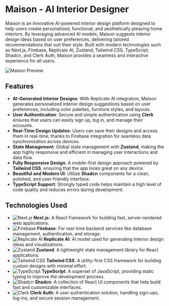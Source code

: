  # Maison - AI Interior Designer

Maison is an innovative AI-powered interior design platform designed to help users create personalized, functional, and aesthetically pleasing home interiors. By leveraging advanced AI models, Maison suggests interior design ideas based on user preferences, delivering tailored recommendations that suit their style. Built with modern technologies such as Next.js, Firebase, Replicate AI, Zustand, Tailwind CSS, TypeScript, Shadcn, and Clerk Auth, Maison provides a seamless and interactive experience for all users.

![Maison Preview]("./public/Maison.jpg")

## Features

- **AI-Generated Interior Designs**: With Replicate AI integration, Maison generates personalized interior design suggestions based on user preferences, including color palettes, furniture styles, and layouts.
- **User Authentication**: Secure and simple authentication using **Clerk** ensures that users can easily sign up, log in, and manage their accounts.
- **Real-Time Design Updates**: Users can save their designs and access them in real-time, thanks to Firebase integration for seamless data synchronization across devices.
- **State Management**: Global state management with **Zustand**, making the app highly responsive and efficient in managing user interactions and data flow.
- **Fully Responsive Design**: A mobile-first design approach powered by **Tailwind CSS**, ensuring that the app looks great on any device.
- **Beautiful and Modern UI**: Utilize **Shadcn** components for a clean, polished, and user-friendly interface.
- **TypeScript Support**: Strongly typed code helps maintain a high level of code quality and reduces errors during development.

## Technologies Used

- ![Next.js](https://img.shields.io/badge/Next.js-000000?style=flat&logo=nextdotjs&logoColor=white) **Next.js**: A React framework for building fast, server-rendered web applications.
- ![Firebase](https://img.shields.io/badge/Firebase-FFCA28?style=flat&logo=firebase&logoColor=white) **Firebase**: For real-time backend services like database management, authentication, and storage.
- ![Replicate AI](https://img.shields.io/badge/Replicate-000000?style=flat&logo=replicate&logoColor=white) **Replicate AI**: AI model used for generating interior design ideas and visualizations.
- ![Zustand](https://img.shields.io/badge/Zustand-000000?style=flat&logo=zustand&logoColor=white) **Zustand**: A lightweight state management library for React applications.
- ![Tailwind CSS](https://img.shields.io/badge/Tailwind_CSS-38BDF8?style=flat&logo=tailwind-css&logoColor=white) **Tailwind CSS**: A utility-first CSS framework for building custom designs with minimal effort.
- ![TypeScript](https://img.shields.io/badge/TypeScript-3178C6?style=flat&logo=typescript&logoColor=white) **TypeScript**: A superset of JavaScript, providing static typing to improve the development process.
- ![Shadcn](https://img.shields.io/badge/Shadcn-FF0000?style=flat&logo=shadcn&logoColor=white) **Shadcn**: A collection of React UI components that help build fast and customizable interfaces.
- ![Clerk](https://img.shields.io/badge/Clerk-2D3B3D?style=flat&logo=clerk&logoColor=white) **Clerk Auth**: A user authentication solution, handling sign-ups, log-ins, and secure session management.

 